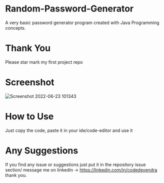 # Random-Password-Generator
A very basic password generator program created with Java Programming concepts.
# Thank You
Please star mark my first project repo
# Screenshot
![Screenshot 2022-06-23 101343](https://user-images.githubusercontent.com/107763868/175220217-03d0b056-a5bb-42e0-a59c-686540ccdf62.png)
# How to Use
Just copy the code, paste it in your ide/code-editor and use it
# Any Suggestions
If you find any issue or suggestions just put it in the repository issue section/
message me on linkedin -> https://linkedin.com/in/codedevendra
thank you.
